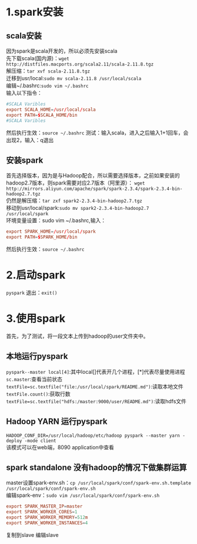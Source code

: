 # 1.spark安装
## scala安装
因为spark是scala开发的，所以必须先安装scala  
先下载scala(国内源)：`wget http://distfiles.macports.org/scala2.11/scala-2.11.8.tgz`  
解压缩：`tar xvf scala-2.11.8.tgz`  
迁移到usr/local:`sudo mv scala-2.11.8 /usr/local/scala`  
编辑~/.bashrc:`sudo vim ~/.bashrc`  
输入以下指令：
```conf
#SCALA Varibles
export SCALA_HOME=/usr/local/scala
export PATH=$SCALA_HOME/bin
#SCALA Varibles
```
然后执行生效：`source ~/.bashrc`
测试：输入scala，进入之后输入1+1回车，会出现2，输入：q退出
## 安装spark
首先选择版本，因为是与Hadoop配合，所以需要选择版本，之前如果安装的hadoop2.7版本，则spark需要对应2.7版本（阿里源）：
`wget http://mirrors.aliyun.com/apache/spark/spark-2.3.4/spark-2.3.4-bin-hadoop2.7.tgz`  
仍然是解压缩：`tar zxf spark2-2.3.4-bin-hadoop2.7.tgz`  
移动到usr/local/spark:`sudo mv spark2-2.3.4-bin-hadoop2.7 /usr/local/spark`  
环境变量设置：sudo vim ~/.bashrc,输入：
```conf
export SPARK_HOME=/usr/local/spark
export PATH=$SPARK_HOME/bin
```
然后执行生效：`source ~/.bashrc`
# 2.启动spark
`pyspark`
退出：`exit()`
# 3.使用spark
首先，为了测试，将一段文本上传到hadoop的user文件夹中。
## 本地运行pyspark
`pyspark--master local[4]`:其中local[]代表开几个进程，[*]代表尽量使用进程  
`sc.master`:查看当前状态  
`textFile=sc.textfile("file:/usr/local/spark/README.md")`:读取本地文件  
`textFile.count()`:获取行数  
`textFile=sc.textfile("hdfs:/master:9000/user/README.md")`:读取hdfs文件  
## Hadoop YARN 运行pyspark
`HADOOP_CONF_DIR=/usr/local/hadoop/etc/hadoop pyspark --master yarn -deploy -mode client`  
该模式可以在web端，8090 application中查看  
## spark standalone 没有hadoop的情况下做集群运算  
master设置spark-env.sh：`cp /usr/local/spark/conf/spark-env.sh.template /usr/local/spark/conf/spark-env.sh`  
编辑spark-env：`sudo vim /usr/local/spark/conf/spark-env.sh`
```conf
export SPARK_MASTER_IP=master
export SPARK_WORKER_CORES=1
export SPARK_WORKER_MEMORY=512m
export SPARK_WORKER_INSTANCES=4
```

复制到slave
编辑slave



